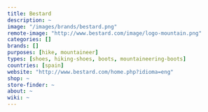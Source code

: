 ```yaml
---
title: Bestard
description: ~
image: "/images/brands/bestard.png"
remote-image: "http://www.bestard.com/image/logo-mountain.png"
categories: []
brands: []
purposes: [hike, mountaineer]
types: [shoes, hiking-shoes, boots, mountaineering-boots]
countries: [spain]
website: "http://www.bestard.com/home.php?idioma=eng"
shop: ~
store-finder: ~
about: ~
wiki: ~
---
```

